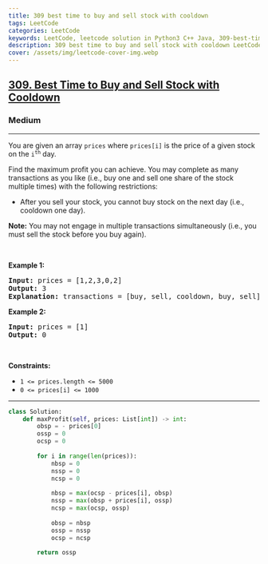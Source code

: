 ```yaml
---
title: 309 best time to buy and sell stock with cooldown
tags: LeetCode
categories: LeetCode
keywords: LeetCode, leetcode solution in Python3 C++ Java, 309-best-time-to-buy-and-sell-stock-with-cooldown solution
description: 309 best time to buy and sell stock with cooldown LeetCode Solution Explained
cover: /assets/img/leetcode-cover-img.webp
---
```





<h2><a href="https://leetcode.com/problems/best-time-to-buy-and-sell-stock-with-cooldown/">309. Best Time to Buy and Sell Stock with Cooldown</a></h2><h3>Medium</h3><hr><div><p>You are given an array <code>prices</code> where <code>prices[i]</code> is the price of a given stock on the <code>i<sup>th</sup></code> day.</p>

<p>Find the maximum profit you can achieve. You may complete as many transactions as you like (i.e., buy one and sell one share of the stock multiple times) with the following restrictions:</p>

<ul>
	<li>After you sell your stock, you cannot buy stock on the next day (i.e., cooldown one day).</li>
</ul>

<p><strong>Note:</strong> You may not engage in multiple transactions simultaneously (i.e., you must sell the stock before you buy again).</p>

<p>&nbsp;</p>
<p><strong>Example 1:</strong></p>

<pre><strong>Input:</strong> prices = [1,2,3,0,2]
<strong>Output:</strong> 3
<strong>Explanation:</strong> transactions = [buy, sell, cooldown, buy, sell]
</pre>

<p><strong>Example 2:</strong></p>

<pre><strong>Input:</strong> prices = [1]
<strong>Output:</strong> 0
</pre>

<p>&nbsp;</p>
<p><strong>Constraints:</strong></p>

<ul>
	<li><code>1 &lt;= prices.length &lt;= 5000</code></li>
	<li><code>0 &lt;= prices[i] &lt;= 1000</code></li>
</ul>
</div>

---




```python
class Solution:
    def maxProfit(self, prices: List[int]) -> int:
        obsp = - prices[0]
        ossp = 0
        ocsp = 0
        
        for i in range(len(prices)):
            nbsp = 0
            nssp = 0
            ncsp = 0
            
            nbsp = max(ocsp - prices[i], obsp)
            nssp = max(obsp + prices[i], ossp)
            ncsp = max(ocsp, ossp)
            
            obsp = nbsp
            ossp = nssp
            ocsp = ncsp
        
        return ossp
```
